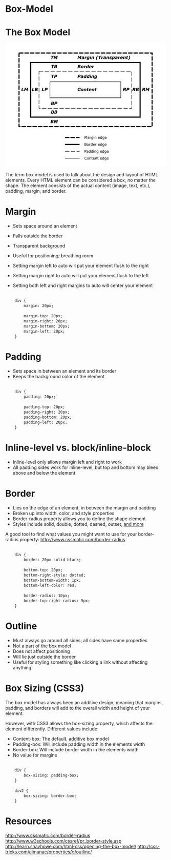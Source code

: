 Box-Model
=========

# The Box Model

![alt tag](/imgs/box.png?raw=true "BOX MODEL")

The term box model is used to talk about the design and layout of HTML elements. Every HTML element can be considered a box, no matter the shape. The element consists of the actual content (image, text, etc.), padding, margin, and border.

# Margin

* Sets space around an element
* Falls outside the border
* Transparent background
* Useful for positioning; breathing room

* Setting margin left to auto will put your element flush to the right
* Setting margin right to auto will put your element flush to the left
* Setting both left and right margins to auto will center your element

<pre><code>
	div {
		margin: 20px;

		margin-top: 20px;
		margin-right: 20px;
		margin-bottom: 20px;
		margin-left: 20px;
	}	
</code></pre>

# Padding

* Sets space in between an element and its border
* Keeps the background color of the element

<pre><code>
	div {
		padding: 20px;

		padding-top: 20px;
		padding-right: 20px;
		padding-bottom: 20px;
		padding-left: 20px;
	}	
</code></pre>

# Inline-level vs. block/inline-block

* Inline-level only allows margin left and right to work
* All padding sides work for inline-level, but top and bottom may bleed above and below the element

# Border

* Lies on the edge of an element, in between the margin and padding
* Broken up into width, color, and style properties
* Border-radius property allows you to define the shape element
* Styles include solid, double, dotted, dashed, outset, [and more](http://www.w3schools.com/cssref/pr_border-style.asp)

A good tool to find what values you might want to use for your border-radius property: <http://www.cssmatic.com/border-radius>

<pre><code>
	div {
		border: 20px solid black;

		bottom-top: 20px;
		bottom-right-style: dotted;
		bottom-bottom-width: 1px;
		bottom-left-color: red;

		border-radius: 10px;
		border-top-right-radius: 5px;
	}	
</code></pre>

# Outline

* Must always go around all sides; all sides have same properties
* Not a part of the box model
* Does not affect positioning
* Will lie just outside the border
* Useful for styling something like clicking a link without affecting anything

# Box Sizing (CSS3)

The box model has always been an additive design, meaning that margins, padding, and borders will add to the overall width and height of your element.

However, with CSS3 allows the box-sizing property, which affects the element differently. Different values include:

* Content-box: The default, additive box model
* Padding-box: Will include padding width in the elements width
* Border-box: Will include border width in the elements width
* No value for margins

<pre><code>
	div {
  		box-sizing: padding-box;
	}

	div2 {
  		box-sizing: border-box;
	}
</code></pre>

# Resources

<http://www.cssmatic.com/border-radius>
<http://www.w3schools.com/cssref/pr_border-style.asp>
<http://learn.shayhowe.com/html-css/opening-the-box-model/>
<http://css-tricks.com/almanac/properties/o/outline/>


